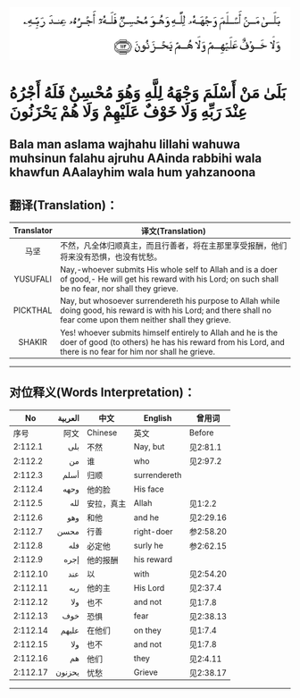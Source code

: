![002:112](images/002_112.gif)

#   بَلَىٰ مَنْ أَسْلَمَ وَجْهَهُ لِلَّهِ وَهُوَ مُحْسِنٌ فَلَهُ أَجْرُهُ عِنْدَ رَبِّهِ وَلَا خَوْفٌ عَلَيْهِمْ وَلَا هُمْ يَحْزَنُونَ 

## Bala man aslama wajhahu lillahi wahuwa muhsinun falahu ajruhu AAinda rabbihi wala khawfun AAalayhim wala hum yahzanoona

## 翻译(Translation)：

| Translator | 译文(Translation)                                            |
|:----------:| ------------------------------------------------------------ |
| 马坚       | 不然，凡全体归顺真主，而且行善者，将在主那里享受报酬，他们将来没有恐惧，也没有忧愁。 |
| YUSUFALI   | Nay,-whoever submits His whole self to Allah and is a doer of good,- He will get his reward with his Lord; on such shall be no fear, nor shall they grieve. |
| PICKTHAL   | Nay, but whosoever surrendereth his purpose to Allah while doing good, his reward is with his Lord; and there shall no fear come upon them neither shall they grieve. |
| SHAKIR     | Yes! whoever submits himself entirely to Allah and he is the doer of good (to others) he has his reward from his Lord, and there is no fear for him nor shall he grieve. |

---

## 对位释义(Words Interpretation)：

| No       | العربية | 中文       | English      | 曾用词    |
| -------- | -------:| ---------- | ------------ | --------- |
| 序号     | 阿文    | Chinese    | 英文         | Before    |
| 2:112.1  | بلى     | 不然       | Nay, but     | 见2:81.1  |
| 2:112.2  | من      | 谁         | who          | 见2:97.2  |
| 2:112.3  | أسلم    | 归顺       | surrendereth |           |
| 2:112.4  | وحهه    | 他的脸     | His face     |           |
| 2:112.5  | لله     | 安拉，真主 | Allah        | 见1:2.2   |
| 2:112.6  | وهو     | 和他       | and he       | 见2:29.16 |
| 2:112.7  | محسن    | 行善       | right-doer   | 参2:58.20 |
| 2:112.8  | فله     | 必定他     | surly he     | 参2:62.15 |
| 2:112.9  | إجره    | 他的报酬   | his reward   |           |
| 2:112.10 | عند     | 以         | with         | 见2:54.20 |
| 2:112.11 | ربه     | 他的主     | His Lord     | 见2:37.4  |
| 2:112.12 | ولا     | 也不       | and not      | 见1:7.8   |
| 2:112.13 | خوف     | 恐惧       | fear         | 见2:38.13 |
| 2:112.14 | عليهم   | 在他们     | on they      | 见1:7.4   |
| 2:112.15 | ولا     | 也不       | and not      | 见1:7.8   |
| 2:112.16 | هم      | 他们       | they         | 见2:4.11  |
| 2:112.17 | يحزنون  | 忧愁       | Grieve       | 见2:38.17 |

---
